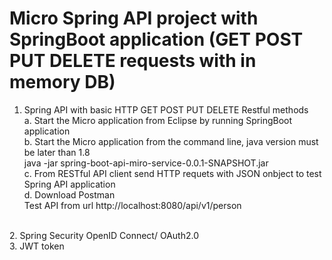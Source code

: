 # Micro Spring API project with SpringBoot application (GET POST PUT DELETE requests with in memory DB) <br>
1. Spring API with basic HTTP GET POST PUT DELETE Restful methods <br>
   a. Start the Micro application from Eclipse by running SpringBoot application <br>
   b. Start the Micro application from the command line, java version must be later than 1.8 <br>
      java -jar spring-boot-api-miro-service-0.0.1-SNAPSHOT.jar <br>
   c. From RESTful API client send HTTP requets with JSON onbject to test Spring API application <br>
   d. Download Postman <br>
      Test API from url http://localhost:8080/api/v1/person <br>
<br>
2. Spring Security OpenID Connect/ OAuth2.0 <br>
3. JWT token <br>

